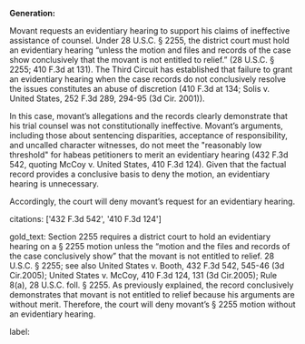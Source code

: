 **Generation:**

Movant requests an evidentiary hearing to support his claims of ineffective assistance of counsel. Under 28 U.S.C. § 2255, the district court must hold an evidentiary hearing “unless the motion and files and records of the case show conclusively that the movant is not entitled to relief.” (28 U.S.C. § 2255; 410 F.3d at 131). The Third Circuit has established that failure to grant an evidentiary hearing when the case records do not conclusively resolve the issues constitutes an abuse of discretion (410 F.3d at 134; Solis v. United States, 252 F.3d 289, 294-95 (3d Cir. 2001)).

In this case, movant’s allegations and the records clearly demonstrate that his trial counsel was not constitutionally ineffective. Movant’s arguments, including those about sentencing disparities, acceptance of responsibility, and uncalled character witnesses, do not meet the "reasonably low threshold" for habeas petitioners to merit an evidentiary hearing (432 F.3d 542, quoting McCoy v. United States, 410 F.3d 124). Given that the factual record provides a conclusive basis to deny the motion, an evidentiary hearing is unnecessary. 

Accordingly, the court will deny movant’s request for an evidentiary hearing.

citations: ['432 F.3d 542', '410 F.3d 124']

gold_text: Section 2255 requires a district court to hold an evidentiary hearing on a § 2255 motion unless the “motion and the files and records of the case conclusively show” that the movant is not entitled to relief. 28 U.S.C. § 2255; see also United States v. Booth, 432 F.3d 542, 545-46 (3d Cir.2005); United States v. McCoy, 410 F.3d 124, 131 (3d Cir.2005); Rule 8(a), 28 U.S.C. foll. § 2255. As previously explained, the record conclusively demonstrates that movant is not entitled to relief because his arguments are without merit. Therefore, the court will deny movant’s § 2255 motion without an evidentiary hearing.

label: 